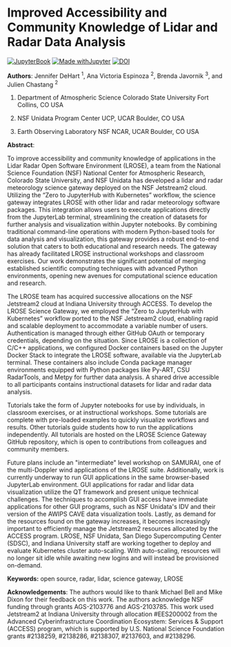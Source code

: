# Improved Accessibility and Community Knowledge of Lidar and Radar Data Analysis

[![JupyterBook](https://github.com/UCAR-SEA/SEA-ISS-Template/actions/workflows/deploy.yml/badge.svg)](https://github.com/UCAR-SEA/SEA-ISS-Template/actions/workflows/deploy.yml)
[![Made withJupyter](https://img.shields.io/badge/Made%20with-Jupyter-green?style=flat-square&logo=Jupyter&color=green)](https://jupyter.org/try)
[![DOI](https://zenodo.org/badge/960639114.svg)](https://doi.org/10.5281/zenodo.15660204)

**Authors**: Jennifer DeHart <sup>1</sup>, Ana Victoria Espinoza <sup>2</sup>, Brenda Javornik <sup>3</sup>, and Julien Chastang <sup>2</sup>

1. Department of Atmospheric Science
   Colorado State University
   Fort Collins, CO USA

2. NSF Unidata Program Center
   UCP, UCAR
   Boulder, CO USA

3. Earth Observing Laboratory
   NSF NCAR, UCAR
   Boulder, CO USA

**Abstract**:

To improve accessibility and community knowledge of applications in the Lidar Radar Open Software Environment (LROSE), a team from the National Science Foundation (NSF) National Center for Atmospheric Research, Colorado State University, and NSF Unidata has developed a lidar and radar meteorology science gateway deployed on the NSF Jetstream2 cloud. Utilizing the “Zero to JupyterHub with Kubernetes” workflow, the science gateway integrates LROSE with other lidar and radar meteorology software packages. This integration allows users to execute applications directly from the JupyterLab terminal, streamlining the creation of datasets for further analysis and visualization within Jupyter notebooks. By combining traditional command-line operations with modern Python-based tools for data analysis and visualization, this gateway provides a robust end-to-end solution that caters to both educational and research needs. The gateway has already facilitated LROSE instructional workshops and classroom exercises. Our work demonstrates the significant potential of merging established scientific computing techniques with advanced Python environments, opening new avenues for computational science education and research.

The LROSE team has acquired successive allocations on the NSF Jetstream2 cloud at Indiana University through ACCESS. To develop the LROSE Science Gateway, we employed the “Zero to JupyterHub with Kubernetes” workflow ported to the NSF Jetstream2 cloud, enabling rapid and scalable deployment to accommodate a variable number of users. Authentication is managed through either GitHub OAuth or temporary credentials, depending on the situation. Since LROSE is a collection of C/C++ applications, we configured Docker containers based on the Jupyter Docker Stack to integrate the LROSE software, available via the JupyterLab terminal. These containers also include Conda package manager environments equipped with Python packages like Py-ART, CSU RadarTools, and Metpy for further data analysis. A shared drive accessible to all participants contains instructional datasets for lidar and radar data analysis.

Tutorials take the form of Jupyter notebooks for use by individuals, in classroom exercises, or at instructional workshops. Some tutorials are complete with pre-loaded examples to quickly visualize workflows and results. Other tutorials guide students how to run the applications independently. All tutorials are hosted on the LROSE Science Gateway GitHub repository, which is open to contributions from colleagues and community members.

Future plans include an "intermediate" level workshop on SAMURAI, one of the multi-Doppler wind applications of the LROSE suite. Additionally, work is currently underway to run GUI applications in the same browser-based JupyterLab environment. GUI applications for radar and lidar data visualization utilize the QT framework and present unique technical challenges. The techniques to accomplish GUI access have immediate applications for other GUI programs, such as NSF Unidata's IDV and their version of the AWIPS CAVE data visualization tools. Lastly, as demand for the resources found on the gateway increases, it becomes increasingly important to efficiently manage the Jetstream2 resources allocated by the ACCESS program. LROSE, NSF Unidata, San Diego Supercomputing Center (SDSC), and Indiana University staff are working together to deploy and evaluate Kubernetes cluster auto-scaling. With auto-scaling, resources will no longer sit idle while awaiting new logins and will instead be provisioned on-demand. 

**Keywords:** open source, radar, lidar, science gateway, LROSE

**Acknowledgements**: The authors would like to thank Michael Bell and Mike Dixon for their feedback on this work. The authors acknowledge NSF funding through grants AGS-2103776 and AGS-2103785. This work used Jetstream2 at Indiana University through allocation #EES200002 from the Advanced Cyberinfrastructure Coordination Ecosystem: Services & Support (ACCESS) program, which is supported by U.S. National Science Foundation grants #2138259, #2138286, #2138307, #2137603, and #2138296.
